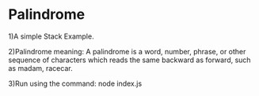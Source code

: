 # Palindrome

1)A simple Stack Example.

2)Palindrome meaning: A palindrome is a word, number, phrase, or other sequence of characters which reads the same backward as forward, such as madam, racecar.

3)Run using the command: node index.js
